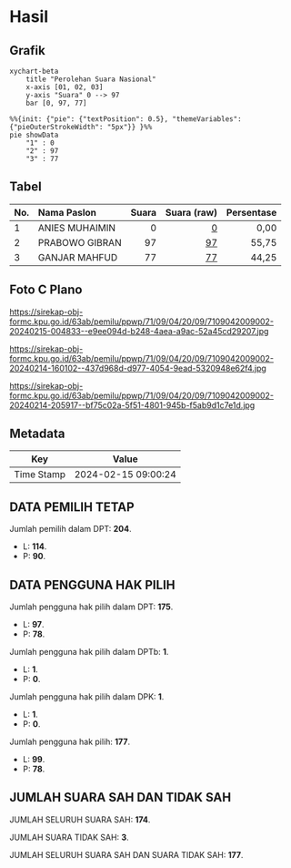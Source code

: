 # Hasil

## Grafik

```mermaid
xychart-beta
    title "Perolehan Suara Nasional"
    x-axis [01, 02, 03]
    y-axis "Suara" 0 --> 97
    bar [0, 97, 77]
```

```mermaid
%%{init: {"pie": {"textPosition": 0.5}, "themeVariables": {"pieOuterStrokeWidth": "5px"}} }%%
pie showData
    "1" : 0
    "2" : 97
    "3" : 77
```

## Tabel

| No. | Nama Paslon    | Suara | Suara (raw) | Persentase |
|:--- |:-------------- | -----:| -----------:| ----------:|
| 1   | ANIES MUHAIMIN | 0     | [0][p-1]    | 0,00       |
| 2   | PRABOWO GIBRAN | 97    | [97][p-2]   | 55,75      |
| 3   | GANJAR MAHFUD  | 77    | [77][p-3]   | 44,25      |


[p-1]: https://github.com/gigit-pemilu/pemilu-2024/blob/main/pilpres/hitung-suara/sub/71-sulawesi-utara/sub/09-kep-siau-tagulandang-biaro/sub/04-siau-timur-selatan/sub/2009-lahopang/sub/002-tps/sub/paslon-1.txt
[p-2]: https://github.com/gigit-pemilu/pemilu-2024/blob/main/pilpres/hitung-suara/sub/71-sulawesi-utara/sub/09-kep-siau-tagulandang-biaro/sub/04-siau-timur-selatan/sub/2009-lahopang/sub/002-tps/sub/paslon-2.txt
[p-3]: https://github.com/gigit-pemilu/pemilu-2024/blob/main/pilpres/hitung-suara/sub/71-sulawesi-utara/sub/09-kep-siau-tagulandang-biaro/sub/04-siau-timur-selatan/sub/2009-lahopang/sub/002-tps/sub/paslon-3.txt

## Foto C Plano

https://sirekap-obj-formc.kpu.go.id/63ab/pemilu/ppwp/71/09/04/20/09/7109042009002-20240215-004833--e9ee094d-b248-4aea-a9ac-52a45cd29207.jpg

https://sirekap-obj-formc.kpu.go.id/63ab/pemilu/ppwp/71/09/04/20/09/7109042009002-20240214-160102--437d968d-d977-4054-9ead-5320948e62f4.jpg

https://sirekap-obj-formc.kpu.go.id/63ab/pemilu/ppwp/71/09/04/20/09/7109042009002-20240214-205917--bf75c02a-5f51-4801-945b-f5ab9d1c7e1d.jpg


## Metadata

| Key        | Value               |
| ---------- | ------------------- |
| Time Stamp | 2024-02-15 09:00:24 |


## DATA PEMILIH TETAP

Jumlah pemilih dalam DPT: **204**.
 * L: **114**.
 * P: **90**.

## DATA PENGGUNA HAK PILIH

Jumlah pengguna hak pilih dalam DPT: **175**.
 * L: **97**.
 * P: **78**.

Jumlah pengguna hak pilih dalam DPTb: **1**.
 * L: **1**.
 * P: **0**.

Jumlah pengguna hak pilih dalam DPK: **1**.
 * L: **1**.
 * P: **0**.

Jumlah pengguna hak pilih: **177**.
 * L: **99**.
 * P: **78**.

## JUMLAH SUARA SAH DAN TIDAK SAH

JUMLAH SELURUH SUARA SAH: **174**.

JUMLAH SUARA TIDAK SAH: **3**.

JUMLAH SELURUH SUARA SAH DAN SUARA TIDAK SAH: **177**.


